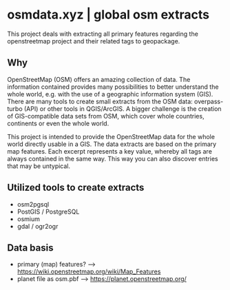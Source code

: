 # osmdata.xyz | global osm extracts
This project deals with extracting all primary features regarding the openstreetmap project and their related tags to geopackage.

## Why
OpenStreetMap (OSM) offers an amazing collection of data. The information contained provides many possibilities to better understand the whole world, e.g. with the use of a geographic information system (GIS). There are many tools to create small extracts from the OSM data: overpass-turbo (API) or other tools in QGIS/ArcGIS. A bigger challenge is the creation of GIS-compatible data sets from OSM, which cover whole countries, continents or even the whole world.

This project is intended to provide the OpenStreetMap data for the whole world directly usable in a GIS. The data extracts are based on the primary map features. Each excerpt represents a key value, whereby all tags are always contained in the same way. This way you can also discover entries that may be untypical.

## Utilized tools to create extracts
- osm2pgsql
- PostGIS / PostgreSQL
- osmium
- gdal / ogr2ogr

## Data basis
- primary (map) features? --> https://wiki.openstreetmap.org/wiki/Map_Features
- planet file as osm.pbf --> https://planet.openstreetmap.org/
